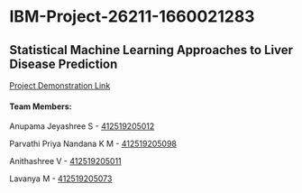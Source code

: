 # IBM-Project-26211-1660021283

<html>

  <h2>Statistical Machine Learning Approaches to Liver Disease Prediction</h2>


<a href="https://drive.google.com/file/d/1wOmXct0U9o3tySK0xYf15OvdDishXR_y/view">Project Demonstration Link</a><br/>

<h4>Team Members:</h4>

<p>Anupama Jeyashree S - <a href="https://github.com/IBM-EPBL/IBM-Project-26211-1660021283/tree/main/Assignment_1/Team%20Lead">412519205012</a></p>
<p>Parvathi Priya Nandana K M - <a href="https://github.com/IBM-EPBL/IBM-Project-26211-1660021283/tree/main/Assignment_1/Team%20Member%201">412519205098</a></p>
<p>Anithashree V - <a href="https://github.com/IBM-EPBL/IBM-Project-26211-1660021283/tree/main/Assignment_1/Team%20Member%202">412519205011</a></p>
<p>Lavanya M - <a href="https://github.com/IBM-EPBL/IBM-Project-26211-1660021283/tree/main/Assignment_1/Team%20Member%203">412519205073</a></p><br/>




